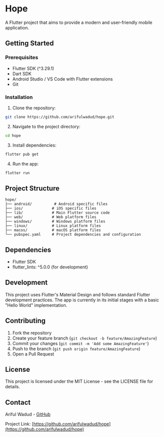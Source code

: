 # Hope

A Flutter project that aims to provide a modern and user-friendly mobile application.

## Getting Started

### Prerequisites

- Flutter SDK (^3.29.1)
- Dart SDK
- Android Studio / VS Code with Flutter extensions
- Git

### Installation

1. Clone the repository:
```bash
git clone https://github.com/arifulwadud/hope.git
```

2. Navigate to the project directory:
```bash
cd hope
```

3. Install dependencies:
```bash
flutter pub get
```

4. Run the app:
```bash
flutter run
```

## Project Structure

```
hope/
├── android/          # Android specific files
├── ios/             # iOS specific files
├── lib/             # Main Flutter source code
├── web/             # Web platform files
├── windows/         # Windows platform files
├── linux/           # Linux platform files
├── macos/           # macOS platform files
└── pubspec.yaml     # Project dependencies and configuration
```

## Dependencies

- Flutter SDK
- flutter_lints: ^5.0.0 (for development)

## Development

This project uses Flutter's Material Design and follows standard Flutter development practices. The app is currently in its initial stages with a basic "Hello World" implementation.

## Contributing

1. Fork the repository
2. Create your feature branch (`git checkout -b feature/AmazingFeature`)
3. Commit your changes (`git commit -m 'Add some AmazingFeature'`)
4. Push to the branch (`git push origin feature/AmazingFeature`)
5. Open a Pull Request

## License

This project is licensed under the MIT License - see the LICENSE file for details.

## Contact

Ariful Wadud - [GitHub](https://github.com/arifulwadud)

Project Link: [https://github.com/arifulwadud/hope](https://github.com/arifulwadud/hope)
